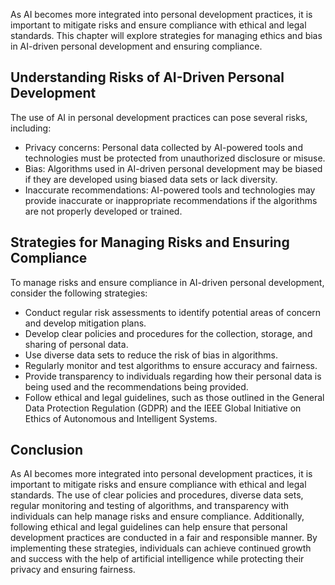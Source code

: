 
As AI becomes more integrated into personal development practices, it is important to mitigate risks and ensure compliance with ethical and legal standards. This chapter will explore strategies for managing ethics and bias in AI-driven personal development and ensuring compliance.

Understanding Risks of AI-Driven Personal Development
-----------------------------------------------------

The use of AI in personal development practices can pose several risks, including:

* Privacy concerns: Personal data collected by AI-powered tools and technologies must be protected from unauthorized disclosure or misuse.
* Bias: Algorithms used in AI-driven personal development may be biased if they are developed using biased data sets or lack diversity.
* Inaccurate recommendations: AI-powered tools and technologies may provide inaccurate or inappropriate recommendations if the algorithms are not properly developed or trained.

Strategies for Managing Risks and Ensuring Compliance
-----------------------------------------------------

To manage risks and ensure compliance in AI-driven personal development, consider the following strategies:

* Conduct regular risk assessments to identify potential areas of concern and develop mitigation plans.
* Develop clear policies and procedures for the collection, storage, and sharing of personal data.
* Use diverse data sets to reduce the risk of bias in algorithms.
* Regularly monitor and test algorithms to ensure accuracy and fairness.
* Provide transparency to individuals regarding how their personal data is being used and the recommendations being provided.
* Follow ethical and legal guidelines, such as those outlined in the General Data Protection Regulation (GDPR) and the IEEE Global Initiative on Ethics of Autonomous and Intelligent Systems.

Conclusion
----------

As AI becomes more integrated into personal development practices, it is important to mitigate risks and ensure compliance with ethical and legal standards. The use of clear policies and procedures, diverse data sets, regular monitoring and testing of algorithms, and transparency with individuals can help manage risks and ensure compliance. Additionally, following ethical and legal guidelines can help ensure that personal development practices are conducted in a fair and responsible manner. By implementing these strategies, individuals can achieve continued growth and success with the help of artificial intelligence while protecting their privacy and ensuring fairness.

